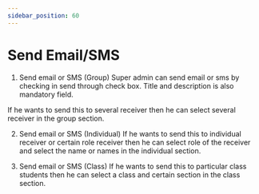 ```yaml
---
sidebar_position: 60
---
```

 
# Send Email/SMS
1. Send email or SMS (Group)
Super admin can send email or sms by checking in send through check box. Title and description is also mandatory field.

If he wants to send this to several receiver then he can select several receiver in the group section.

2. Send email or SMS (Individual)
If he wants to send this to individual receiver or certain role receiver then he can select role of the receiver and select the name or names in the individual section.

3. Send email or SMS (Class)
If he wants to send this to particular class students then he can select a class and certain section in the class section.